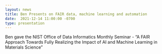 ```yaml
---
layout: news
title: Ben Presents on FAIR data, machine learning and automation
date:  2021-12-14 11:00:00 -0700
type: presentation
---
```

Ben gave the NIST Office of Data Informatics Monthly Seminar - “A FAIR Approach Towards Fully Realizing the Impact of AI and Machine Learning in Materials Science”
